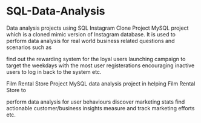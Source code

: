 # SQL-Data-Analysis
Data analysis projects using SQL
Instagram Clone Project
MySQL project which is a cloned mimic version of Instagram database. It is used to perform data analysis for real world business related questions and scenarios such as

find out the rewarding system for the loyal users
launching campaign to target the weekdays with the most user registerations
encouraging inactive users to log in back to the system
etc.

Film Rental Store Project
MySQL data analysis project in helping Film Rental Store to

perform data analysis for user behaviours
discover marketing stats
find actionable customer/business insights
measure and track marketing efforts
etc.
